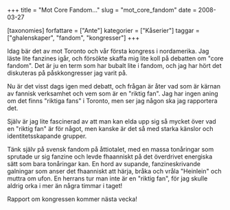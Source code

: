 +++
title = "Mot Core Fandom..."
slug = "mot_core_fandom"
date = 2008-03-27

[taxonomies]
forfattare = ["Ante"]
kategorier = ["Kåserier"]
taggar = ["ghalenskaper", "fandom", "kongresser"]
+++

Idag bär det av mot Toronto och vår första kongress i nordamerika. Jag läste lite fanzines igår, och försökte skaffa mig lite koll på debatten om "core fandom". Det är ju en term som har bubalt lite i fandom, och jag har hört det diskuteras på påskkongresser jag varit på.

Nu är det visst dags igen med debatt, och frågan är åter vad som är kärnan av fannisk verksamhet och vem som är en "riktig fan". Jag har ingen aning om det finns "riktiga fans" i Toronto, men ser jag någon ska jag rapportera det.

Själv är jag lite fascinerad av att man kan elda upp sig så mycket över vad en "riktig fan" är för något, men kanske är det så med starka känslor och identitetsskapande grupper.

Tänk själv på svensk fandom på åttiotalet, med en massa tonåringar som sprutade ur sig fanzine och levde fhaanniskt på det överdrivet energiska sätt som bara tonåringar kan. En hord av supande, fanzineskrivande galningar som anser det fhaanniskt att härja, bråka och vråla "Heinlein" och muttra om ufon. En herrans tur man inte är en "riktig fan", för jag skulle aldrig orka i mer än några timmar i taget!

Rapport om kongressen kommer nästa vecka!
